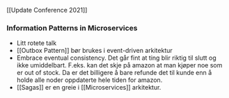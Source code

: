 [[Update Conference 2021]]
### Information Patterns in Microservices
* Litt rotete talk
* [[Outbox Pattern]] bør brukes i event-driven arkitektur
* Embrace eventual consistency. Det går fint at ting blir riktig til slutt og ikke umiddelbart. F.eks. kan det skje på amazon at man kjøper noe som er out of stock. Da er det billigere å bare refunde det til kunde enn å holde alle noder oppdaterte hele tiden for amazon.  
* [[Sagas]] er en greie i [[Microservices]] arkitektur.